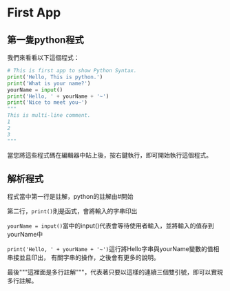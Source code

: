 # First App
## 第一隻python程式
我們來看看以下這個程式：

```python
# This is first app to show Python Syntax.
print('Hello, This is python.')
print('What is your name?')
yourName = input()
print('Hello, ' + yourName + '~')
print('Nice to meet you~')
"""
This is multi-line comment.
1
2
3
"""
```

當您將這些程式碼在編輯器中貼上後，按右鍵執行，即可開始執行這個程式。

## 解析程式
程式當中第一行是註解，python的註解由#開始

第二行，`print()`則是函式，會將輸入的字串印出

`yourName = input()`當中的input()代表會等待使用者輸入，並將輸入的值存到yourName中

`print('Hello, ' + yourName + '~')`這行將Hello字串與yourName變數的值相串接並且印出，
有關字串的操作，之後會有更多的說明。

最後"""這裡面是多行註解"""，代表著只要以這樣的連續三個雙引號，即可以實現多行註解。